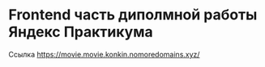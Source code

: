 # Frontend часть диполмной работы Яндекс Практикума

Ссылка https://movie.movie.konkin.nomoredomains.xyz/